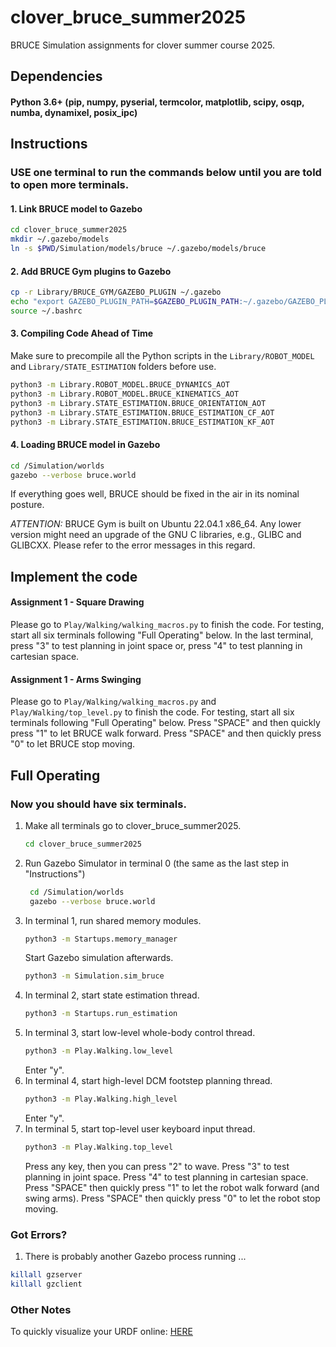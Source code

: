 # clover_bruce_summer2025

BRUCE Simulation assignments for clover summer course 2025.

## Dependencies

#### Python 3.6+ (pip, numpy, pyserial, termcolor, matplotlib, scipy, osqp, numba, dynamixel, posix_ipc)

## Instructions

### USE one terminal to run the commands below until you are told to open more terminals.
#### 1. Link BRUCE model to Gazebo
```bash
cd clover_bruce_summer2025
mkdir ~/.gazebo/models
ln -s $PWD/Simulation/models/bruce ~/.gazebo/models/bruce
```

#### 2. Add BRUCE Gym plugins to Gazebo
```bash
cp -r Library/BRUCE_GYM/GAZEBO_PLUGIN ~/.gazebo
echo "export GAZEBO_PLUGIN_PATH=$GAZEBO_PLUGIN_PATH:~/.gazebo/GAZEBO_PLUGIN"  >>  ~/.bashrc
source ~/.bashrc
```

#### 3. Compiling Code Ahead of Time
Make sure to precompile all the Python scripts in the ``Library/ROBOT_MODEL`` and ``Library/STATE_ESTIMATION`` folders before use. 
```bash
python3 -m Library.ROBOT_MODEL.BRUCE_DYNAMICS_AOT
python3 -m Library.ROBOT_MODEL.BRUCE_KINEMATICS_AOT
python3 -m Library.STATE_ESTIMATION.BRUCE_ORIENTATION_AOT
python3 -m Library.STATE_ESTIMATION.BRUCE_ESTIMATION_CF_AOT
python3 -m Library.STATE_ESTIMATION.BRUCE_ESTIMATION_KF_AOT
```

#### 4. Loading BRUCE model in Gazebo
```bash
cd /Simulation/worlds
gazebo --verbose bruce.world
```
If everything goes well, BRUCE should be fixed in the air in its nominal posture.

_ATTENTION:_
BRUCE Gym is built on Ubuntu 22.04.1 x86_64. Any lower version might need an upgrade of the GNU C libraries, e.g., GLIBC and GLIBCXX. Please refer to the error messages in this regard.

## Implement the code
#### Assignment 1 - Square Drawing
Please go to ``Play/Walking/walking_macros.py`` to finish the code.
For testing, start all six terminals following "Full Operating" below. In the last terminal, press "3" to test planning in joint space or, press "4" to test planning in cartesian space.
#### Assignment 1 - Arms Swinging
Please go to ``Play/Walking/walking_macros.py`` and ``Play/Walking/top_level.py`` to finish the code. For testing, start all six terminals following "Full Operating" below. Press "SPACE" and then quickly press "1" to let BRUCE walk forward. Press "SPACE" and then quickly press "0" to let BRUCE stop moving.


## Full Operating
### Now you should have six terminals.

1. Make all terminals go to clover_bruce_summer2025.
    ```bash
   cd clover_bruce_summer2025
    ```
2. Run Gazebo Simulator in terminal 0 (the same as the last step in "Instructions")
   ```bash
    cd /Simulation/worlds
    gazebo --verbose bruce.world
    ```
3. In terminal 1, run shared memory modules.
    ```bash
    python3 -m Startups.memory_manager
    ```
    Start Gazebo simulation afterwards.
    ```bash
    python3 -m Simulation.sim_bruce
    ```
4. In terminal 2, start state estimation thread.
    ```bash
    python3 -m Startups.run_estimation
    ```
5. In terminal 3, start low-level whole-body control thread.
    ```bash
    python3 -m Play.Walking.low_level
    ```
    Enter "y".
6. In terminal 4, start high-level DCM footstep planning thread.
    ```bash
    python3 -m Play.Walking.high_level
    ```
    Enter "y".
7. In terminal 5, start top-level user keyboard input thread.
    ```bash
    python3 -m Play.Walking.top_level
    ```
    Press any key, then you can press "2" to wave. Press "3" to test planning in joint space. Press "4" to test planning in cartesian space. Press "SPACE" then quickly press "1" to let the robot walk forward (and swing arms). Press "SPACE" then quickly press "0" to let the robot stop moving.

### Got Errors?
1. There is probably another Gazebo process running ...
 ```bash
killall gzserver
killall gzclient
 ```

### Other Notes
To quickly visualize your URDF online: [HERE](https://gkjohnson.github.io/urdf-loaders/javascript/example/bundle/index.html)
